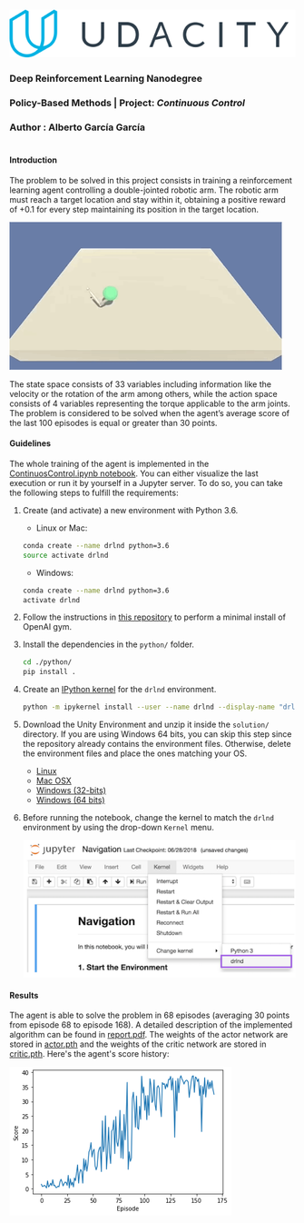 [//]: # (Image References)

[image1]: resources/640px-Udacity_logo.svg.png
[image2]: resources/reacher.gif
[image3]: resources/config.png
[image4]: resources/training.png


### ![image1]
### Deep Reinforcement Learning Nanodegree
### Policy-Based Methods | Project: *Continuous Control*
### Author : Alberto García García

#

#### Introduction


The problem to be solved in this project consists in training a reinforcement learning
agent controlling a double-jointed robotic arm. The robotic arm must reach a target location
and stay within it, obtaining a positive reward of +0.1 for every step maintaining its position in
the target location.

![image2]

The state space consists of 33 variables including information like the
velocity or the rotation of the arm among others, while the action space consists of 4 variables
representing the torque applicable to the arm joints. The problem is considered to be solved when the agent’s average score of the last
100 episodes is equal or greater than 30 points.

#### Guidelines

The whole training of the agent is implemented in the [ContinuosControl.ipynb notebook](solution/ContinuousControl.ipynb). You can either visualize the last
execution or run it by yourself in a Jupyter server. To do so, you can take the following steps to fulfill the requirements:

1. Create (and activate) a new environment with Python 3.6.

   - Linux or Mac: 
	```bash
	conda create --name drlnd python=3.6
	source activate drlnd
	```
	- Windows: 
	```bash
	conda create --name drlnd python=3.6 
	activate drlnd
	```

2. Follow the instructions in [this repository](https://github.com/openai/gym) to perform a minimal install of 
OpenAI gym.
3. Install the dependencies in the `python/` folder.
   ```bash
   cd ./python/
   pip install .
   ```
4. Create an [IPython kernel](http://ipython.readthedocs.io/en/stable/install/kernel_install.html) for the `drlnd`
environment.  
   ```bash
   python -m ipykernel install --user --name drlnd --display-name "drlnd"
   ```
5. Download the Unity Environment and unzip it inside the `solution/` directory. If you are using Windows 64 bits, you can skip this step since the repository already contains the environment files. Otherwise, delete the environment files and place the ones matching your OS.
	- [Linux](https://s3-us-west-1.amazonaws.com/udacity-drlnd/P2/Reacher/one_agent/Reacher_Linux.zip)
	- [Mac OSX](https://s3-us-west-1.amazonaws.com/udacity-drlnd/P2/Reacher/one_agent/Reacher.app.zip)
	- [Windows (32-bits)](https://s3-us-west-1.amazonaws.com/udacity-drlnd/P2/Reacher/Reacher_Windows_x86.zip)
	- [Windows (64 bits)](https://s3-us-west-1.amazonaws.com/udacity-drlnd/P2/Reacher/Reacher_Windows_x86_64.zip)   
6. Before running the notebook, change the kernel to match the `drlnd` environment by using the drop-down `Kernel` menu. 

   ![image3]


#### Results

The agent is able to solve the problem in 68 episodes (averaging 30 points from episode 68 to episode 168). A detailed description of the implemented algorithm can be found in [report.pdf](report.pdf). The weights of the actor network are stored in 
[actor.pth](solution/actor.pth) and the weights of the critic network are stored in 
[critic.pth](solution/actor.pth). Here's the agent's score history:

![image4]
